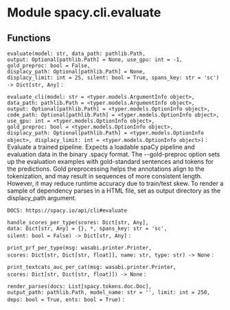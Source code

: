 Module spacy.cli.evaluate
=========================

Functions
---------

    
`evaluate(model: str, data_path: pathlib.Path, output: Optional[pathlib.Path] = None, use_gpu: int = -1, gold_preproc: bool = False, displacy_path: Optional[pathlib.Path] = None, displacy_limit: int = 25, silent: bool = True, spans_key: str = 'sc') ‑> Dict[str, Any]`
:   

    
`evaluate_cli(model: str = <typer.models.ArgumentInfo object>, data_path: pathlib.Path = <typer.models.ArgumentInfo object>, output: Optional[pathlib.Path] = <typer.models.OptionInfo object>, code_path: Optional[pathlib.Path] = <typer.models.OptionInfo object>, use_gpu: int = <typer.models.OptionInfo object>, gold_preproc: bool = <typer.models.OptionInfo object>, displacy_path: Optional[pathlib.Path] = <typer.models.OptionInfo object>, displacy_limit: int = <typer.models.OptionInfo object>)`
:   Evaluate a trained pipeline. Expects a loadable spaCy pipeline and evaluation
    data in the binary .spacy format. The --gold-preproc option sets up the
    evaluation examples with gold-standard sentences and tokens for the
    predictions. Gold preprocessing helps the annotations align to the
    tokenization, and may result in sequences of more consistent length. However,
    it may reduce runtime accuracy due to train/test skew. To render a sample of
    dependency parses in a HTML file, set as output directory as the
    displacy_path argument.
    
    DOCS: https://spacy.io/api/cli#evaluate

    
`handle_scores_per_type(scores: Dict[str, Any], data: Dict[str, Any] = {}, *, spans_key: str = 'sc', silent: bool = False) ‑> Dict[str, Any]`
:   

    
`print_prf_per_type(msg: wasabi.printer.Printer, scores: Dict[str, Dict[str, float]], name: str, type: str) ‑> None`
:   

    
`print_textcats_auc_per_cat(msg: wasabi.printer.Printer, scores: Dict[str, Dict[str, float]]) ‑> None`
:   

    
`render_parses(docs: List[spacy.tokens.doc.Doc], output_path: pathlib.Path, model_name: str = '', limit: int = 250, deps: bool = True, ents: bool = True)`
: